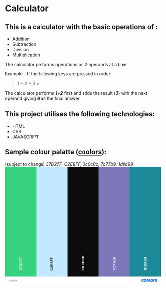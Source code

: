 # Calculator
## This is a calculator with the basic operations of :
*   Addition
*   Subtraction
*   Division
*   Multiplication

The calculator performs operations on 2 operands at a time.

Example - If the following keys are pressed in order: 
> 1 + 2 + 3 =

The calculator performs _**1+2**_ first and adds the result (_**3**_) with the next operand giving _**6**_ as the final answer.

## This project utilises the following technologies:
*   HTML
*   CSS
*   JAVASCRIPT
 
## Sample colour palatte ([coolors](http://coolors.co)):
(subject to change)
_37D27F, C2E8FF, 0c0c0c, 7c77b9, 1d8a99_
![view](./images/palatte.png)